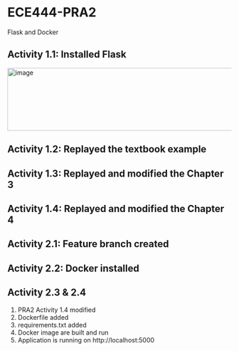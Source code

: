 # ECE444-PRA2
Flask and Docker

## Activity 1.1: Installed Flask
<img width="881" height="141" alt="image" src="https://github.com/user-attachments/assets/7d0bcddc-32cb-46dc-ab76-8a4f1925390d" />

## Activity 1.2: Replayed the textbook example

## Activity 1.3: Replayed and modified the Chapter 3

## Activity 1.4: Replayed and modified the Chapter 4

## Activity 2.1: Feature branch created

## Activity 2.2: Docker installed

## Activity 2.3 & 2.4
1. PRA2 Activity 1.4 modified
2. Dockerfile added
3. requirements.txt added
4. Docker image are built and run
5. Application is running on http://localhost:5000

